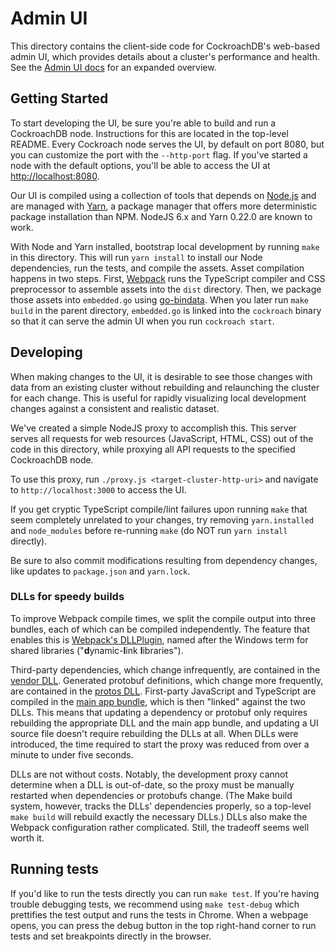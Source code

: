 # Admin UI

This directory contains the client-side code for CockroachDB's web-based admin
UI, which provides details about a cluster's performance and health. See the
[Admin UI docs](https://www.cockroachlabs.com/docs/stable/explore-the-admin-ui.html)
for an expanded overview.

## Getting Started

To start developing the UI, be sure you're able to build and run a CockroachDB
node. Instructions for this are located in the top-level README. Every Cockroach
node serves the UI, by default on port 8080, but you can customize the port with
the `--http-port` flag. If you've started a node with the default options,
you'll be able to access the UI at <http://localhost:8080>.

Our UI is compiled using a collection of tools that depends on
[Node.js](https://nodejs.org/) and are managed with
[Yarn](https://yarnpkg.com), a package manager that offers more deterministic
package installation than NPM. NodeJS 6.x and Yarn 0.22.0 are known to work.

With Node and Yarn installed, bootstrap local development by running `make` in
this directory. This will run `yarn install` to install our Node dependencies,
run the tests, and compile the assets. Asset compilation happens in two steps.
First, [Webpack](https://webpack.github.io) runs the TypeScript compiler and CSS
preprocessor to assemble assets into the `dist` directory. Then, we package
those assets into `embedded.go` using
[go-bindata](https://github.com/jteeuwen/go-bindata). When you later run `make
build` in the parent directory, `embedded.go` is linked into the `cockroach`
binary so that it can serve the admin UI when you run `cockroach start`.

## Developing

When making changes to the UI, it is desirable to see those changes with data
from an existing cluster without rebuilding and relaunching the cluster for each
change. This is useful for rapidly visualizing local development changes against
a consistent and realistic dataset.

We've created a simple NodeJS proxy to accomplish this. This server serves all
requests for web resources (JavaScript, HTML, CSS) out of the code in this
directory, while proxying all API requests to the specified CockroachDB node.

To use this proxy, run `./proxy.js <target-cluster-http-uri>` and navigate to
`http://localhost:3000` to access the UI.

If you get cryptic TypeScript compile/lint failures upon running `make` that seem
completely unrelated to your changes, try removing `yarn.installed` and
`node_modules` before re-running `make` (do NOT run `yarn install` directly).

Be sure to also commit modifications resulting from dependency changes, like
updates to `package.json` and `yarn.lock`.

### DLLs for speedy builds

To improve Webpack compile times, we split the compile output into three
bundles, each of which can be compiled independently. The feature that enables
this is [Webpack's DLLPlugin](https://webpack.js.org/plugins/dll-plugin/), named
after the Windows term for shared libraries ("**d**ynamic-**l**ink
**l**ibraries").

Third-party dependencies, which change infrequently, are contained in the
[vendor DLL]. Generated protobuf definitions, which change more frequently, are
contained in the [protos DLL]. First-party JavaScript and TypeScript are
compiled in the [main app bundle], which is then "linked" against the two DLLs.
This means that updating a dependency or protobuf only requires rebuilding the
appropriate DLL and the main app bundle, and updating a UI source file doesn't
require rebuilding the DLLs at all. When DLLs were introduced, the time required
to start the proxy was reduced from over a minute to under five seconds.

DLLs are not without costs. Notably, the development proxy cannot determine when
a DLL is out-of-date, so the proxy must be manually restarted when dependencies
or protobufs change. (The Make build system, however, tracks the DLLs'
dependencies properly, so a top-level `make build` will rebuild exactly the
necessary DLLs.) DLLs also make the Webpack configuration rather complicated.
Still, the tradeoff seems well worth it.

## Running tests

If you'd like to run the tests directly you can run `make test`. If you're
having trouble debugging tests, we recommend using `make test-debug` which
prettifies the test output and runs the tests in Chrome. When a webpage opens,
you can press the debug button in the top right-hand corner to run tests and set
breakpoints directly in the browser.

[main app bundle]: ./webpack.app.js
[protos DLL]: ./webpack.protos.js
[vendor DLL]: ./webpack.vendor.js
